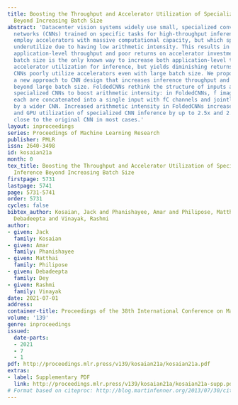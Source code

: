 ```yaml
---
title: Boosting the Throughput and Accelerator Utilization of Specialized CNN Inference
  Beyond Increasing Batch Size
abstract: 'Datacenter vision systems widely use small, specialized convolutional neural
  networks (CNNs) trained on specific tasks for high-throughput inference. These settings
  employ accelerators with massive computational capacity, but which specialized CNNs
  underutilize due to having low arithmetic intensity. This results in suboptimal
  application-level throughput and poor returns on accelerator investment. Increasing
  batch size is the only known way to increase both application-level throughput and
  accelerator utilization for inference, but yields diminishing returns; specialized
  CNNs poorly utilize accelerators even with large batch size. We propose FoldedCNNs,
  a new approach to CNN design that increases inference throughput and utilization
  beyond large batch size. FoldedCNNs rethink the structure of inputs and layers of
  specialized CNNs to boost arithmetic intensity: in FoldedCNNs, f images with C channels
  each are concatenated into a single input with fC channels and jointly classified
  by a wider CNN. Increased arithmetic intensity in FoldedCNNs increases the throughput
  and GPU utilization of specialized CNN inference by up to 2.5x and 2.8x, with accuracy
  close to the original CNN in most cases.'
layout: inproceedings
series: Proceedings of Machine Learning Research
publisher: PMLR
issn: 2640-3498
id: kosaian21a
month: 0
tex_title: Boosting the Throughput and Accelerator Utilization of Specialized CNN
  Inference Beyond Increasing Batch Size
firstpage: 5731
lastpage: 5741
page: 5731-5741
order: 5731
cycles: false
bibtex_author: Kosaian, Jack and Phanishayee, Amar and Philipose, Matthai and Dey,
  Debadeepta and Vinayak, Rashmi
author:
- given: Jack
  family: Kosaian
- given: Amar
  family: Phanishayee
- given: Matthai
  family: Philipose
- given: Debadeepta
  family: Dey
- given: Rashmi
  family: Vinayak
date: 2021-07-01
address:
container-title: Proceedings of the 38th International Conference on Machine Learning
volume: '139'
genre: inproceedings
issued:
  date-parts:
  - 2021
  - 7
  - 1
pdf: http://proceedings.mlr.press/v139/kosaian21a/kosaian21a.pdf
extras:
- label: Supplementary PDF
  link: http://proceedings.mlr.press/v139/kosaian21a/kosaian21a-supp.pdf
# Format based on citeproc: http://blog.martinfenner.org/2013/07/30/citeproc-yaml-for-bibliographies/
---
```

